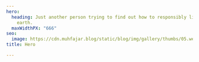 ```yaml
---
hero:
  heading: Just another person trying to find out how to responsibly live on this
    earth.
  maxWidthPX: "666"
seo:
  image: https://cdn.muhfajar.blog/static/blog/img/gallery/thumbs/05.webp
title: Hero

---
```

